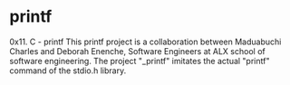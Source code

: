 # printf
0x11. C - printf
This printf project is a collaboration between Maduabuchi Charles and Deborah Enenche, Software Engineers at ALX school of software engineering. The project "_printf" imitates the actual "printf" command of the stdio.h library.
